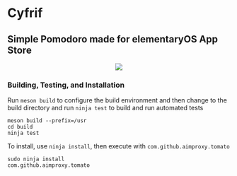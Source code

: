# Cyfrif
## Simple Pomodoro made for elementaryOS App Store

<div align="center">
  <img src="https://raw.githubusercontent.com/aimproxy/tomato/master/media/Screenshot.png">
</div>

### Building, Testing, and Installation

Run `meson build` to configure the build environment and then change to the build directory and run `ninja test` to build and run automated tests

    meson build --prefix=/usr
    cd build
    ninja test

To install, use `ninja install`, then execute with `com.github.aimproxy.tomato`

    sudo ninja install
    com.github.aimproxy.tomato
